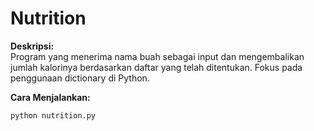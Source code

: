 # Nutrition

**Deskripsi:**  
Program yang menerima nama buah sebagai input dan mengembalikan jumlah kalorinya berdasarkan daftar yang telah ditentukan. Fokus pada penggunaan dictionary di Python.

**Cara Menjalankan:**
```
python nutrition.py
```